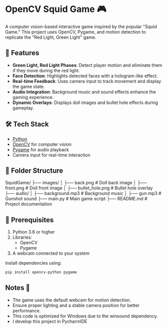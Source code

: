 # OpenCV Squid Game 🎮

A computer vision-based interactive game inspired by the popular "Squid Game." This project uses OpenCV, Pygame, and motion detection to replicate the "Red Light, Green Light" game.

## 🚀 Features
- **Green Light, Red Light Phases**: Detect player motion and eliminate them if they move during the red light.
- **Face Detection**: Highlights detected faces with a hologram-like effect.
- **Real-time Feedback**: Uses camera input to track movement and display the game state.
- **Audio Integration**: Background music and sound effects enhance the gaming experience.
- **Dynamic Overlays**: Displays doll images and bullet hole effects during gameplay.

## 🛠️ Tech Stack
- [Python](https://www.python.org/)
- [OpenCV](https://opencv.org/) for computer vision
- [Pygame](https://www.pygame.org/) for audio playback
- Camera input for real-time interaction

## 📂 Folder Structure
SquidGame/ ├── images/ │ ├── back.png # Doll back image │ ├── front.png # Doll front image │ ├── bullet_hole.png # Bullet hole overlay ├── audio/ │ ├── background.mp3 # Background music │ ├── gun.mp3 # Gunshot sound ├── main.py # Main game script ├── README.md # Project documentation


## 🔧 Prerequisites
1. Python 3.6 or higher
2. Libraries:
   - OpenCV
   - Pygame
3. A webcam connected to your system

Install dependencies using:
```bash
pip install opencv-python pygame
```
## Notes 📝
- The game uses the default webcam for motion detection.
- Ensure proper lighting and a stable camera position for better performance.
- This code is optimized for Windows due to the winsound dependency.
- I develop this project in PycharmIDE
